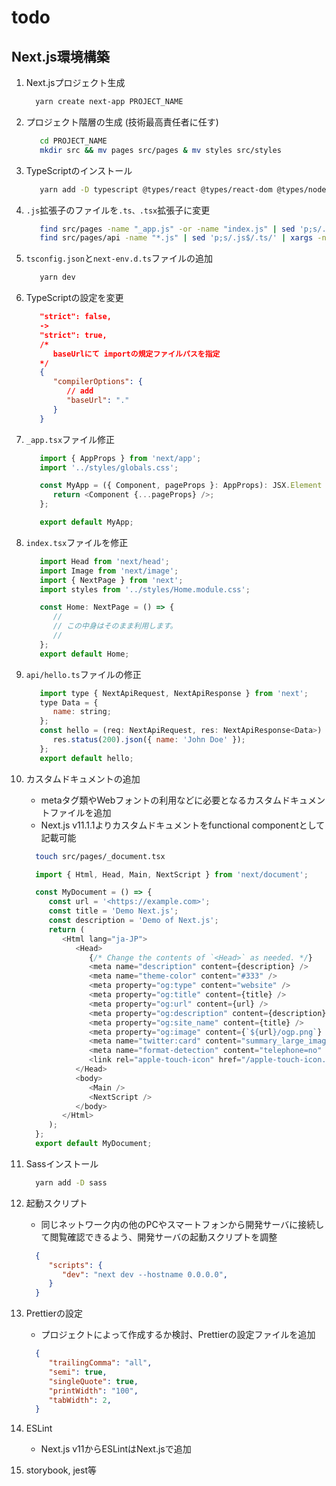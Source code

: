 # todo

## Next.js環境構築

1. Next.jsプロジェクト生成

   ``` sh
     yarn create next-app PROJECT_NAME
   ```

2. プロジェクト階層の生成 (技術最高責任者に任す)

   ``` sh
      cd PROJECT_NAME
      mkdir src && mv pages src/pages & mv styles src/styles
   ```

3. TypeScriptのインストール

   ``` sh
      yarn add -D typescript @types/react @types/react-dom @types/node
   ```

4. `.js`拡張子のファイルを`.ts、.tsx`拡張子に変更

   ``` sh
      find src/pages -name "_app.js" -or -name "index.js" | sed 'p;s/.js$/.tsx/' | xargs -n2 mv & \\
      find src/pages/api -name "*.js" | sed 'p;s/.js$/.ts/' | xargs -n2 mv
   ```

5. `tsconfig.json`と`next-env.d.ts`ファイルの追加

   ``` sh
      yarn dev
   ```

6. TypeScriptの設定を変更

   ``` json tsconfig.json
      "strict": false,
      ->
      "strict": true,
      /*
         baseUrlにて importの規定ファイルパスを指定
      */
      {
         "compilerOptions": {
            // add
            "baseUrl": "."
         }
      }
   ```

7. `_app.tsx`ファイル修正

   ``` javascript src/pages/_app.tsx
      import { AppProps } from 'next/app';
      import '../styles/globals.css';

      const MyApp = ({ Component, pageProps }: AppProps): JSX.Element => {
         return <Component {...pageProps} />;
      };

      export default MyApp;
   ```

8. `index.tsx`ファイルを修正

   ``` javascript src/pages/index.tsx
      import Head from 'next/head';
      import Image from 'next/image';
      import { NextPage } from 'next';
      import styles from '../styles/Home.module.css';

      const Home: NextPage = () => {
         //
         // この中身はそのまま利用します。
         //
      };
      export default Home;

   ```

9. `api/hello.ts`ファイルの修正

   ``` javascript src/pages/api/hello.ts
      import type { NextApiRequest, NextApiResponse } from 'next';
      type Data = {
         name: string;
      };
      const hello = (req: NextApiRequest, res: NextApiResponse<Data>) => {
         res.status(200).json({ name: 'John Doe' });
      };
      export default hello;

   ```

10. カスタムドキュメントの追加
    - metaタグ類やWebフォントの利用などに必要となるカスタムドキュメントファイルを追加
    - Next.js v11.1.1よりカスタムドキュメントをfunctional componentとして記載可能

    ``` sh
      touch src/pages/_document.tsx
    ```

    ``` javascript src/pages/_document.tsx
      import { Html, Head, Main, NextScript } from 'next/document';

      const MyDocument = () => {
         const url = '<https://example.com>';
         const title = 'Demo Next.js';
         const description = 'Demo of Next.js';
         return (
            <Html lang="ja-JP">
               <Head>
                  {/* Change the contents of `<Head>` as needed. */}
                  <meta name="description" content={description} />
                  <meta name="theme-color" content="#333" />
                  <meta property="og:type" content="website" />
                  <meta property="og:title" content={title} />
                  <meta property="og:url" content={url} />
                  <meta property="og:description" content={description} />
                  <meta property="og:site_name" content={title} />
                  <meta property="og:image" content={`${url}/ogp.png`} />
                  <meta name="twitter:card" content="summary_large_image" />
                  <meta name="format-detection" content="telephone=no" />
                  <link rel="apple-touch-icon" href="/apple-touch-icon.png" />
               </Head>
               <body>
                  <Main />
                  <NextScript />
               </body>
            </Html>
         );
      };
      export default MyDocument;

    ```

11. Sassインストール

    ``` sh
      yarn add -D sass
    ```

12. 起動スクリプト
    - 同じネットワーク内の他のPCやスマートフォンから開発サーバに接続して閲覧確認できるよう、開発サーバの起動スクリプトを調整

    ``` json packages.json
      {
         "scripts": {
            "dev": "next dev --hostname 0.0.0.0",
         }
      }
    ```

13. Prettierの設定
    - プロジェクトによって作成するか検討、Prettierの設定ファイルを追加

    ``` json .prettier
      {
         "trailingComma": "all",
         "semi": true,
         "singleQuote": true,
         "printWidth": "100",
         "tabWidth": 2,
      }
    ```

14. ESLint
    - Next.js v11からESLintはNext.jsで追加
15. storybook, jest等
